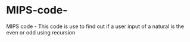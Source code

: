 # MIPS-code-
MIPS code - This code is use to find out if a user input of a natural is the even or odd using recursion 
